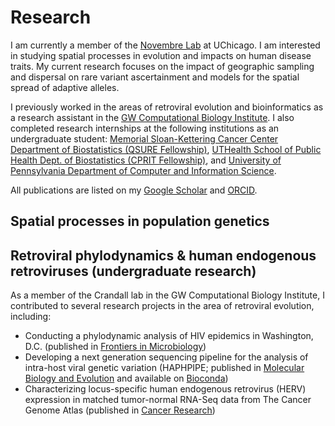 # Research

I am currently a member of the [Novembre Lab](jnpopgen.org) at UChicago. I am interested in studying spatial processes in evolution and impacts on human disease traits. My current research focuses on the impact of geographic sampling and dispersal on rare variant ascertainment and models for the spatial spread of adaptive alleles. 

I previously worked in the areas of retroviral evolution and bioinformatics as a research assistant in the [GW Computational Biology Institute](https://cbi.gwu.edu/). I also completed research internships at the following institutions as an undergraduate student: [Memorial Sloan-Kettering Cancer Center Department of Biostatistics (QSURE Fellowship)](https://www.mskcc.org/departments/epidemiology-biostatistics/quantitative-sciences-summer-undergraduate-research-experience-qsure), [UTHealth School of Public Health Dept. of Biostatistics (CPRIT Fellowship)](https://sph.uth.edu/research/opportunities/cprit-undergraduate/), and [University of Pennsylvania Department of Computer and Information Science](https://www.cis.upenn.edu/).

All publications are listed on my [Google Scholar](https://scholar.google.com/citations?user=g0daNV8AAAAJ&hl=en) and [ORCID](https://orcid.org/0000-0002-1062-1228).

## Spatial processes in population genetics



## Retroviral phylodynamics & human endogenous retroviruses (undergraduate research)

As a member of the Crandall lab in the GW Computational Biology Institute, I contributed to several research projects in the area of retroviral evolution,  including: 
* Conducting a phylodynamic analysis of HIV epidemics in Washington, D.C. (published in [Frontiers in Microbiology](https://www.frontiersin.org/articles/10.3389/fmicb.2019.00369/full))
* Developing a next generation sequencing pipeline for the analysis of intra-host viral genetic variation (HAPHPIPE; published in [Molecular Biology and Evolution](https://academic.oup.com/mbe/article/38/4/1677/6050845) and available on [Bioconda](https://bioconda.github.io/recipes/haphpipe/README.html))
* Characterizing locus-specific human endogenous retrovirus (HERV) expression in matched tumor-normal RNA-Seq data from The Cancer Genome Atlas (published in [Cancer Research](https://aacrjournals.org/cancerres/article/81/13/3449/666868/Locus-Specific-Characterization-of-Human))
